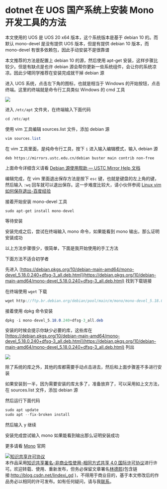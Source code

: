 
# dotnet 在 UOS 国产系统上安装 Mono 开发工具的方法

本文使用的 UOS 是 UOS 20 x64 版本，这个系统版本是基于 debian 10 的。而默认 mono-devel 是没有提供 UOS 版本，但是有提供 debian 10 版本，而 mono-devel 有很多依赖包，因此手动安装不是很靠谱

<!--more-->


<!-- CreateTime:2020/8/27 9:39:52 -->



本文推荐的方法是配置上 debian 10 的源，然后使用 apt-get 安装，这样步骤比较少。但是有缺点是也许 debian 源会帮你更新一些系统组件，会让你的系统凉凉。因此少珺同学推荐在安装完成就干掉 debian 源

进入 UOS 系统，点击左下角的图标，也就是相当于 Windows 的开始按钮，点击终端。这里的终端就是命令行工具类似 Windows 的 cmd 工具

<!-- ![](image/dotnet 在 UOS 国产系统上安装 Mono 开发工具的方法/dotnet 在 UOS 国产系统上安装 Mono 开发工具的方法0.png) -->

![](http://cdn.lindexi.site/lindexi%2Fdotnet%2520%25E5%259C%25A8%2520UOS%2520%25E5%259B%25BD%25E4%25BA%25A7%25E7%25B3%25BB%25E7%25BB%259F%25E4%25B8%258A%25E5%25AE%2589%25E8%25A3%2585%2520Mono%2520%25E5%25BC%2580%25E5%258F%2591%25E5%25B7%25A5%25E5%2585%25B7%25E7%259A%2584%25E6%2596%25B9%25E6%25B3%25950.png)

进入 `/etc/apt` 文件夹，在终端输入下面代码

```csharp
cd /etc/apt
```

使用 vim 工具编辑 sources.list 文件，添加 debian 源

```csharp
vim sources.list
```

在 vim 工具里面，是纯命令行工具，按下 `i` 进入输入编辑模式，输入 debian 源

```
deb https://mirrors.ustc.edu.cn/debian buster main contrib non-free
```

上面命令详细含义请看 [Debian 源使用帮助 — USTC Mirror Help 文档](https://mirrors.ustc.edu.cn/help/debian.html )

编辑完成，在 vim 里面退出保存方法是按下 `esc` 键，也就是键盘的左上角的键，然后输入 `:wq` 回车就可以退出保存。这一步难度比较大，请小伙伴参阅 [Linux vim如何保存退出-百度经验](https://jingyan.baidu.com/article/148a1921ca21f14d70c3b169.html )

接着开始安装 mono-devel 工具

```
sudo apt-get install mono-devel
```

等待安装

安装完成之后，尝试在终端输入 mono 命令，如果能看到 mono 输出，那么证明安装成功

以上方法步骤很少，很简单，下面是我开始使用的手工方法

下面方法不适合初学者

先进入 [https://debian.pkgs.org/10/debian-main-amd64/mono-devel_5.18.0.240+dfsg-3_all.deb.html](https://debian.pkgs.org/10/debian-main-amd64/mono-devel_5.18.0.240+dfsg-3_all.deb.html) 找到下载链接

在终端使用 `wget` 下载

```csharp
wget http://ftp.br.debian.org/debian/pool/main/m/mono/mono-devel_5.18.0.240+dfsg-3_all.deb
```

接着使用 dpkg 命令安装

```csharp
dpkg -i mono-devel_5.18.0.240+dfsg-3_all.deb
```

安装的时候会提示你缺少必要的库，这些库在 [https://debian.pkgs.org/10/debian-main-amd64/mono-devel_5.18.0.240+dfsg-3_all.deb.html](https://debian.pkgs.org/10/debian-main-amd64/mono-devel_5.18.0.240+dfsg-3_all.deb.html) 列出

<!-- ![](image/dotnet 在 UOS 国产系统上安装 Mono 开发工具的方法/dotnet 在 UOS 国产系统上安装 Mono 开发工具的方法1.png) -->

![](http://cdn.lindexi.site/lindexi%2Fdotnet%2520%25E5%259C%25A8%2520UOS%2520%25E5%259B%25BD%25E4%25BA%25A7%25E7%25B3%25BB%25E7%25BB%259F%25E4%25B8%258A%25E5%25AE%2589%25E8%25A3%2585%2520Mono%2520%25E5%25BC%2580%25E5%258F%2591%25E5%25B7%25A5%25E5%2585%25B7%25E7%259A%2584%25E6%2596%25B9%25E6%25B3%25951.png)

除了系统的库之外，其他的库都需要手动点击进去，然后和上面步骤差不多进行安装

如果安装到一半，因为需要安装的库太多了，准备放弃了，可以采用如上文方法，在 sources.list 文件，添加 debian 源

然后运行下面代码

```csharp
sudo apt update
sudo apt --fix-broken install
```

然后输入 y 继续

安装完成尝试输入 mono 如果能看到输出那么证明安装成功

更多请看 [Mono](https://www.mono-project.com/ ) 官网





<a rel="license" href="http://creativecommons.org/licenses/by-nc-sa/4.0/"><img alt="知识共享许可协议" style="border-width:0" src="https://licensebuttons.net/l/by-nc-sa/4.0/88x31.png" /></a><br />本作品采用<a rel="license" href="http://creativecommons.org/licenses/by-nc-sa/4.0/">知识共享署名-非商业性使用-相同方式共享 4.0 国际许可协议</a>进行许可。欢迎转载、使用、重新发布，但务必保留文章署名[林德熙](http://blog.csdn.net/lindexi_gd)(包含链接:http://blog.csdn.net/lindexi_gd )，不得用于商业目的，基于本文修改后的作品务必以相同的许可发布。如有任何疑问，请与我[联系](mailto:lindexi_gd@163.com)。